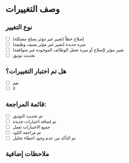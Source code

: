 # وصف التغييرات

## نوع التغيير
- [ ] إصلاح خطأ (تغيير غير مؤثر يصلح مشكلة)
- [ ] ميزة جديدة (تغيير غير مؤثر يضيف وظيفة)
- [ ] تغيير مؤثر (إصلاح أو ميزة تجعل الوظائف الموجودة غير متوافقة)
- [ ] تحديث توثيق

## هل تم اختبار التغييرات؟
- [ ] نعم
- [ ] لا

## قائمة المراجعة:
- [ ] تم تحديث التوثيق
- [ ] تم إضافة اختبارات جديدة
- [ ] جميع الاختبارات تعمل
- [ ] تم مراجعة الكود
- [ ] تم التأكد من عدم وجود أخطاء تحليل

## ملاحظات إضافية
